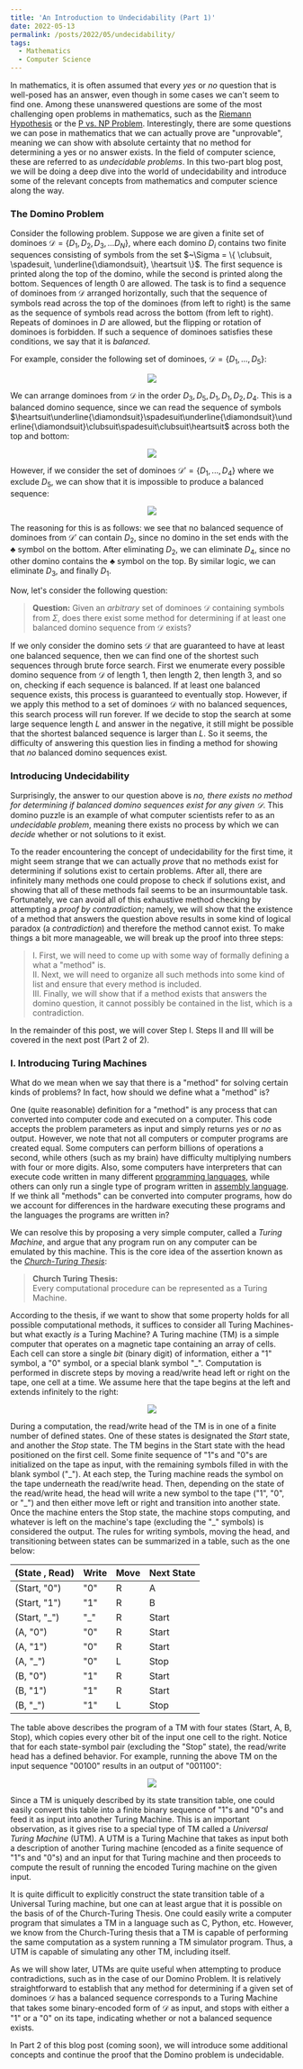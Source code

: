 ```yaml
---
title: 'An Introduction to Undecidability (Part 1)'
date: 2022-05-13
permalink: /posts/2022/05/undecidability/
tags:
  - Mathematics
  - Computer Science
---
```


In mathematics, it is often assumed that every _yes_ or _no_ question that is well-posed has an answer, even though in some cases we can't seem to find one. Among these unanswered questions are some of the most challenging open problems in mathematics, such as the [Riemann Hypothesis](https://www.claymath.org/millennium-problems/riemann-hypothesis) or the [P vs. NP Problem](https://www.claymath.org/millennium-problems/p-vs-np-problem). Interestingly, there are some questions we can pose in mathematics that we can actually prove are "unprovable", meaning we can show with absolute certainty that no method for determining a yes or no answer exists. In the field of computer science, these are referred to as _undecidable problems_. In this two-part blog post, we will be doing a deep dive into the world of undecidability and introduce some of the relevant concepts from mathematics and computer science along the way.

### The Domino Problem

Consider the following problem. Suppose we are given a finite set of dominoes $\mathcal{D} = \{ D_1, D_2, D_3, ... D_N \}$, where each domino $D_i$ contains two finite sequences consisting of symbols from the set $~\Sigma = \{ \clubsuit, \spadesuit,  \underline{\diamondsuit}, \heartsuit \}$. The first sequence is printed along the top of the domino, while the second is printed along the bottom. Sequences of length 0 are allowed. The task is to find a sequence of dominoes from $\mathcal{D}$ arranged horizontally, such that the sequence of symbols read across the top of the dominoes (from left to right) is the same as the sequence of symbols read across the bottom (from left to right). Repeats of dominoes in $D$ are allowed, but the flipping or rotation of dominoes is forbidden. If such a sequence of dominoes satisfies these conditions, we say that it is _balanced_.

For example, consider the following set of dominoes, $\mathcal{D} = \{ D_1, ..., D_5\}$:

<div id="html" markdown="0">
<p align="center">
<img src='/images/posts/undecidability-dominoes1.svg'>
</p>
</div>

We can arrange dominoes from $\mathcal{D}$ in the order $D_3, D_5, D_1, D_1, D_2, D_4$. This is a balanced domino sequence, since we can read the sequence of symbols $\heartsuit\underline{\diamondsuit}\spadesuit\underline{\diamondsuit}\underline{\diamondsuit}\clubsuit\spadesuit\clubsuit\heartsuit$ across both the top and bottom:

<div id="html" markdown="0">
<p align="center">
<img src='/images/posts/undecidability-dominoes2.svg'>
</p>
</div>

However, if we consider the set of dominoes $\mathcal{D}' = \{ D_1, ..., D_4 \}$ where we exclude $D_5$, we can show that it is impossible to produce a balanced sequence:

<div id="html" markdown="0">
<p align="center">
<img src='/images/posts/undecidability-dominoes3.svg'>
</p>
</div>

The reasoning for this is as follows: we see that no balanced sequence of dominoes from $\mathcal{D}'$ can contain $D_2$, since no domino in the set ends with the $\clubsuit$ symbol on the bottom. After eliminating $D_2$, we can eliminate $D_4$, since no other domino contains the $\clubsuit$ symbol on the top. By similar logic, we can eliminate $D_3$, and finally $D_1$.

Now, let's consider the following question:

> **Question:** 
> Given an _arbitrary_ set of dominoes $\mathcal{D}$ containing symbols from $\Sigma$, does there exist some method for determining if at least one balanced domino sequence from $\mathcal{D}$ exists? 

If we only consider the domino sets $\mathcal{D}$ that are guaranteed to have at least one balanced sequence, then we can find one of the shortest such sequences through brute force search. First we enumerate every possible domino sequence from $\mathcal{D}$ of length 1, then length 2, then length 3, and so on, checking if each sequence is balanced. If at least one balanced sequence exists, this process is guaranteed to eventually stop. However, if we apply this method to a set of dominoes $\mathcal{D}$ with no balanced sequences, this search process will run forever. If we decide to stop the search at some large sequence length $L$ and answer in the negative, it still might be possible that the shortest balanced sequence is larger than $L$. So it seems, the difficulty of answering this question lies in finding a method for showing that _no_ balanced domino sequences exist.


### Introducing Undecidability
Surprisingly, the answer to our question above is _no, there exists no method for determining if balanced domino sequences exist for any given $\mathcal{D}$_. This domino puzzle is an example of what computer scientists refer to as an _undecidable problem_, meaning there exists no process by which we can _decide_ whether or not solutions to it exist.

To the reader encountering the concept of undecidability for the first time, it might seem strange that we can actually _prove_ that no methods exist for determining if solutions exist to certain problems. After all, there are infinitely many methods one could propose to check if solutions exist, and showing that all of these methods fail seems to be an insurmountable task. Fortunately, we can avoid all of this exhaustive method checking by attempting a _proof by contradiction_; namely, we will show that the existence of a method that answers the question above results in some kind of logical paradox (a _contradiction_) and therefore the method cannot exist. To make things a bit more manageable, we will break up the proof into three steps:

> I.  First, we will need to come up with some way of formally defining a what a "method" is. \
> II.  Next, we will need to organize all such methods into some kind of list and ensure that every method is included. \
> III.  Finally, we will show that if a method exists that answers the domino question, it cannot possibly be contained in the list, which is a contradiction.

In the remainder of this post, we will cover Step I. Steps II and III will be covered in the next post (Part 2 of 2).

### I. Introducing Turing Machines
What do we mean when we say that there is a "method" for solving certain kinds of problems? In fact, how should we define what a "method" is? 

One (quite reasonable) definition for a "method" is any process that can converted into computer code and executed on a computer. This code accepts the problem parameters as input and simply returns _yes_ or _no_ as output. However, we note that not all computers or computer programs are created equal. Some computers can perform billions of operations a second, while others (such as my brain) have difficulty multiplying numbers with four or more digits. Also, some computers have interpreters that can execute code written in many different [programming languages](https://en.wikipedia.org/wiki/Programming_language), while others can only run a single type of program written in [assembly language](https://en.wikipedia.org/wiki/Assembly_language). If we think all "methods" can be converted into computer programs, how do we account for differences in the hardware executing these programs and the languages the programs are written in? 

We can resolve this by proposing a very simple computer, called a _Turing Machine_, and argue that any program run on any computer can be emulated by this machine. This is the core idea of the assertion known as the [_Church-Turing Thesis_](https://en.wikipedia.org/wiki/Church%E2%80%93Turing_thesis):

> **Church Turing Thesis:**\
 > Every computational procedure can be represented as a Turing Machine.

According to the thesis, if we want to show that some property holds for all possible computational methods, it suffices to consider all Turing Machines- but what exactly _is_ a Turing Machine? A Turing machine (TM) is a simple computer that operates on a magnetic tape containing an array of cells. Each cell can store a single _bit_ (binary digit) of information, either a "1" symbol, a "0" symbol, or a special blank symbol "\_". Computation is performed in discrete steps by moving a read/write head left or right on the tape, one cell at a time. We assume here that the tape begins at the left and extends infinitely to the right:

<div id="html" markdown="0">
<p align="center">
<img src='/images/posts/undecidability-tm.svg'>
</p>
</div>

During a computation, the read/write head of the TM is in one of a finite number of defined states. One of these states is designated the _Start_ state, and another the _Stop_ state. The TM begins in the Start state with the head positioned on the first cell.  Some finite sequence of "1"s and "0"s are initialized on the tape as input, with the remaining symbols filled in with the blank symbol ("\_"). At each step, the Turing machine reads the symbol on the tape underneath the read/write head. Then, depending on the state of the read/write head, the head will write a new symbol to the tape ("1", "0", or "\_") and then either move left or right and transition into another state. Once the machine enters the Stop state, the machine stops computing, and whatever is left on the machine's tape (excluding the "\_" symbols) is considered the output. The rules for writing symbols, moving the head, and transitioning between states can be summarized in a table, such as the one below:

| (State , Read) | Write   | Move | Next  State |
| ---------------| ------- | ---- | ------------|
| (Start, "0")   | "0"     | R    | A           |
| (Start, "1")   | "1"     | R    | B           |
| (Start, "\_")  | "\_"    | R    | Start       |
| (A, "0")       | "0"     | R    | Start       |
| (A, "1")       | "0"     | R    | Start       |
| (A, "\_")      | "0"     | L    | Stop        |
| (B, "0")       | "1"     | R    | Start       |
| (B, "1")       | "1"     | R    | Start       |
| (B, "\_")      | "1"     | L    | Stop        |


The table above describes the program of a TM with four states (Start, A, B, Stop), which copies every other bit of the input one cell to the right. Notice that for each state-symbol pair (excluding the "Stop" state), the read/write head has a defined behavior. For example, running the above TM on the input sequence "00100" results in an output of "001100":

<div id="html" markdown="0">
<p align="center">
<img src='/images/posts/undecidability-tm-example.svg'>
</p>
</div>

Since a TM is uniquely described by its state transition table, one could easily convert this table into a finite binary sequence of "1"s and "0"s and feed it as input into another Turing Machine. This is an important observation, as it gives rise to a special type of TM called a _Universal Turing Machine_ (UTM). A UTM is a Turing Machine that takes as input both a description of another Turing machine (encoded as a finite sequence of "1"s and "0"s) and an input for that Turing machine and then proceeds to compute the result of running the encoded Turing machine on the given input.

It is quite difficult to explicitly construct the state transition table of a Universal Turing machine, but one can at least argue that it is possible on the basis of of the Church-Turing Thesis. One could easily write a computer program that simulates a TM in a language such as C, Python, etc. However, we know from the Church-Turing thesis that a TM is capable of performing the same computation as a system running a TM simulator program. Thus, a UTM is capable of simulating any other TM, including itself.

As we will show later, UTMs are quite useful when attempting to produce contradictions, such as in the case of our Domino Problem. It is relatively straightforward to establish that any method for determining if a given set of dominoes $\mathcal{D}$ has a balanced sequence corresponds to a Turing Machine that takes some binary-encoded form of $\mathcal{D}$ as input, and stops with either a "1" or a "0" on its tape, indicating whether or not a balanced sequence exists.

In Part 2 of this blog post (coming soon), we will introduce some additional concepts and continue the proof that the Domino problem is undecidable.


